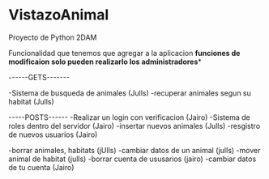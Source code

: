 # VistazoAnimal
Proyecto de Python 2DAM


Funcionalidad que tenemos que agregar a la aplicacion
******funciones de modificaion solo pueden realizarlo los administradores*******


------GETS-------

-Sistema de busqueda de animales  (Julls)
-recuperar animales segun su habitat (Julls)


-----POSTS------
-Realizar un login con verificacion (Jairo)
-Sistema de roles dentro del servidor (Jairo)
-insertar nuevos animales (Julls)
-resgistro de nuevos usuarios (Jairo)

-borrar animales, habitats (jUlls)
-cambiar datos de un animal (julls)
-mover animal de habitat (julls)
-borrar cuenta de ususarios (jairo)
-cambiar datos de tu cuenta (Jairo)
